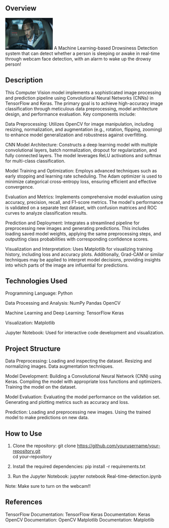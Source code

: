 ## Overview
<img src="drowsiness.jpeg" alt="Your Logo" height="100" width="150" /> 
A Machine Learning-based Drowsiness Detection system that can detect whether a person is sleeping or awake in real-time through webcam face detection, with an alarm to wake up the drowsy person! 

## Description
This Computer Vision model implements a sophisticated image processing and prediction pipeline using Convolutional Neural Networks (CNNs) in TensorFlow and Keras. The primary goal is to achieve high-accuracy image classification through meticulous data preprocessing, model architecture design, and performance evaluation. Key components include:

Data Preprocessing: Utilizes OpenCV for image manipulation, including resizing, normalization, and augmentation (e.g., rotation, flipping, zooming) to enhance model generalization and robustness against overfitting.

CNN Model Architecture: Constructs a deep learning model with multiple convolutional layers, batch normalization, dropout for regularization, and fully connected layers. The model leverages ReLU activations and softmax for multi-class classification.

Model Training and Optimization: Employs advanced techniques such as early stopping and learning rate scheduling. The Adam optimizer is used to minimize categorical cross-entropy loss, ensuring efficient and effective convergence.

Evaluation and Metrics: Implements comprehensive model evaluation using accuracy, precision, recall, and F1-score metrics. The model's performance is validated on a separate test dataset, with confusion matrices and ROC curves to analyze classification results.

Prediction and Deployment: Integrates a streamlined pipeline for preprocessing new images and generating predictions. This includes loading saved model weights, applying the same preprocessing steps, and outputting class probabilities with corresponding confidence scores.

Visualization and Interpretation: Uses Matplotlib for visualizing training history, including loss and accuracy plots. Additionally, Grad-CAM or similar techniques may be applied to interpret model decisions, providing insights into which parts of the image are influential for predictions.

## Technologies Used
Programming Language: Python

Data Processing and Analysis:
    NumPy
    Pandas
    OpenCV
    
Machine Learning and Deep Learning:
    TensorFlow
    Keras
    
Visualization:
    Matplotlib
    
Jupyter Notebook: Used for interactive code development and visualization.

## Project Structure

Data Preprocessing:
    Loading and inspecting the dataset.
    Resizing and normalizing images.
    Data augmentation techniques.

Model Development:
    Building a Convolutional Neural Network (CNN) using Keras.
    Compiling the model with appropriate loss functions and optimizers.
    Training the model on the dataset.

Model Evaluation:
    Evaluating the model performance on the validation set.
    Generating and plotting metrics such as accuracy and loss.

Prediction:
    Loading and preprocessing new images.
    Using the trained model to make predictions on new data.


## How to Use

1. Clone the repository:
git clone https://github.com/yourusername/your-repository.git    
cd your-repository

3. Install the required dependencies:
pip install -r requirements.txt

4. Run the Jupyter Notebook:
jupyter notebook Real-time-detection.ipynb

Note: Make sure to turn on the webcam!!

## References
TensorFlow Documentation: TensorFlow
Keras Documentation: Keras
OpenCV Documentation: OpenCV
Matplotlib Documentation: Matplotlib
